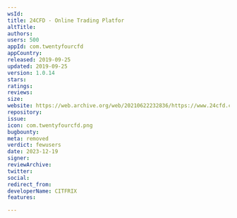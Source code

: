 ```yaml
---
wsId: 
title: 24CFD - Online Trading Platfor
altTitle: 
authors: 
users: 500
appId: com.twentyfourcfd
appCountry: 
released: 2019-09-25
updated: 2019-09-25
version: 1.0.14
stars: 
ratings: 
reviews: 
size: 
website: https://web.archive.org/web/20210622232836/https://www.24cfd.com/
repository: 
issue: 
icon: com.twentyfourcfd.png
bugbounty: 
meta: removed
verdict: fewusers
date: 2023-12-19
signer: 
reviewArchive: 
twitter: 
social: 
redirect_from: 
developerName: CITFRIX
features: 

---
```


